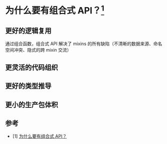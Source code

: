# 为什么要有组合式 API？[<sup>1</sup>](#1)

## 更好的逻辑复用

通过组合函数，组合式 API 解决了 mixins 的所有缺陷（不清晰的数据来源、命名空间冲突、隐式的跨 mixin 交流）

## 更灵活的代码组织

## 更好的类型推导

## 更小的生产包体积

## 参考

<div id="1"></div>

- [1] [为什么要有组合式 API？](https://cn.vuejs.org/guide/extras/composition-api-faq.html#why-composition-api)
